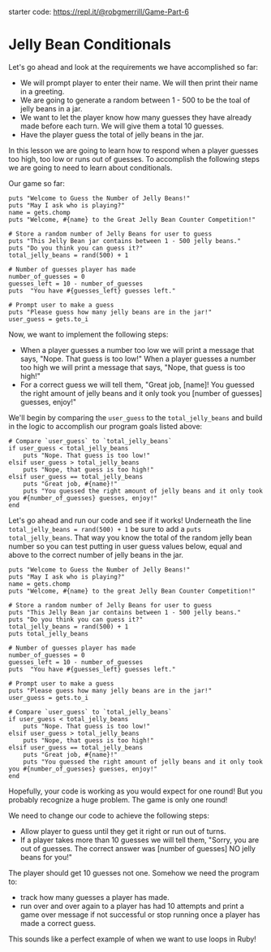 starter code: https://repl.it/@robgmerrill/Game-Part-6

# Jelly Bean Conditionals

Let's go ahead and look at the requirements we have accomplished so far:

* We will prompt player to enter their name. We will then print their name in a greeting.
* We are going to generate a random between 1 - 500 to be the toal of jelly beans in a jar.
* We want to let the player know how many guesses they have already made before each turn. We will give them a total 10 guesses.
*  Have the player guess the total of jelly beans in the jar.

In this lesson we are going to learn how to respond when a player guesses too high, too low or runs out of guesses. To accomplish the following steps we are going to need to learn about conditionals.




Our game so far: 
```
puts "Welcome to Guess the Number of Jelly Beans!"
puts "May I ask who is playing?"
name = gets.chomp
puts "Welcome, #{name} to the Great Jelly Bean Counter Competition!"

# Store a random number of Jelly Beans for user to guess
puts "This Jelly Bean jar contains between 1 - 500 jelly beans."
puts "Do you think you can guess it?"
total_jelly_beans = rand(500) + 1

# Number of guesses player has made
number_of_guesses = 0
guesses_left = 10 - number_of_guesses
puts  "You have #{guesses_left} guesses left."

# Prompt user to make a guess
puts "Please guess how many jelly beans are in the jar!"
user_guess = gets.to_i
```

Now, we want to implement the following steps: 

*  When a player guesses a number too low we will print a message that says, "Nope. That guess is too low!" When a player guesses a number too high we will print a message that says, "Nope, that guess is too high!"
* For a correct guess we will tell them, "Great job, [name]! You guessed the right amount of jelly beans and it only took you [number of guesses] guesses, enjoy!"

We'll begin by comparing the `user_guess` to the `total_jelly_beans` and build in the logic to accomplish our program goals listed above:
```
# Compare `user_guess` to `total_jelly_beans`
if user_guess < total_jelly_beans
    puts "Nope. That guess is too low!"
elsif user_guess > total_jelly_beans
    puts "Nope, that guess is too high!"
elsif user_guess == total_jelly_beans
    puts "Great job, #{name}!" 
    puts "You guessed the right amount of jelly beans and it only took you #{number_of_guesses} guesses, enjoy!"
end
```


Let's go ahead and run our code and see if it works! Underneath the line `total_jelly_beans = rand(500) + 1` be sure to add a `puts total_jelly_beans`. That way you know the total of the random jelly bean number so you can test putting in user guess values below, equal and above to the correct number of jelly beans in the jar. 

```
puts "Welcome to Guess the Number of Jelly Beans!"
puts "May I ask who is playing?"
name = gets.chomp
puts "Welcome, #{name} to the great Jelly Bean Counter Competition!"

# Store a random number of Jelly Beans for user to guess
puts "This Jelly Bean jar contains between 1 - 500 jelly beans."
puts "Do you think you can guess it?"
total_jelly_beans = rand(500) + 1
puts total_jelly_beans

# Number of guesses player has made
number_of_guesses = 0
guesses_left = 10 - number_of_guesses
puts  "You have #{guesses_left} guesses left."

# Prompt user to make a guess
puts "Please guess how many jelly beans are in the jar!"
user_guess = gets.to_i

# Compare `user_guess` to `total_jelly_beans`
if user_guess < total_jelly_beans
    puts "Nope. That guess is too low!"
elsif user_guess > total_jelly_beans
    puts "Nope, that guess is too high!"
elsif user_guess == total_jelly_beans
    puts "Great job, #{name}!" 
    puts "You guessed the right amount of jelly beans and it only took you #{number_of_guesses} guesses, enjoy!"
end
```

Hopefully, your code is working as you would expect for one round! But you probably recognize a huge problem. The game is only one round! 

We need to change our code to achieve the following steps:
* Allow player to guess until they get it right or run out of turns.
* If a player takes more than 10 guesses we will tell them, "Sorry, you are out of guesses. The correct answer was [number of guesses] NO jelly beans for you!"


The player should get 10 guesses not one. Somehow we need the program to: 
* track how many guesses a player has made.
* run over and over again to a player has had 10 attempts and print a game over message if not successful or stop running once a player has made a correct guess. 

This sounds like a perfect example of when we want to use loops in Ruby!

